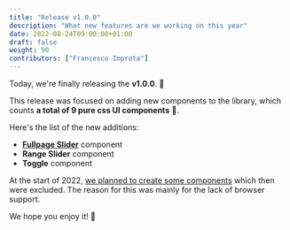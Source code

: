```yaml
---
title: "Release v1.0.0"
description: "What new features are we working on this year"
date: 2022-08-24T09:00:00+01:00
draft: false
weight: 90
contributors: ["Francesco Improta"]
---
```


Today, we're finally releasing the **v1.0.0**. 🎉

This release was focused on adding new components to the library, which counts **a total of 9 pure css UI components** 🚀.

Here's the list of the new additions: 

- [**Fullpage Slider**]() component
- **Range Slider** component
- **Toggle** component

At the start of 2022, [we planned to create some components](/blog/2022-product-roadmap/) which then were excluded. The reason for this was mainly for the lack of browser support.

We hope you enjoy it! 🙌